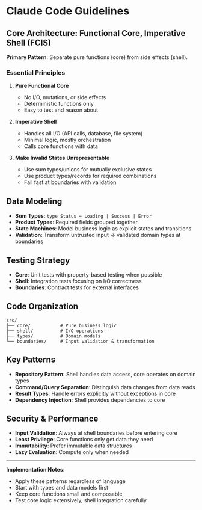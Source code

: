 # Claude Code Guidelines

## Core Architecture: Functional Core, Imperative Shell (FCIS)

**Primary Pattern**: Separate pure functions (core) from side effects (shell).

### Essential Principles

1. **Pure Functional Core**
   - No I/O, mutations, or side effects
   - Deterministic functions only
   - Easy to test and reason about

2. **Imperative Shell** 
   - Handles all I/O (API calls, database, file system)
   - Minimal logic, mostly orchestration
   - Calls core functions with data

3. **Make Invalid States Unrepresentable**
   - Use sum types/unions for mutually exclusive states
   - Use product types/records for required combinations
   - Fail fast at boundaries with validation

## Data Modeling

- **Sum Types**: `type Status = Loading | Success | Error`
- **Product Types**: Required fields grouped together
- **State Machines**: Model business logic as explicit states and transitions
- **Validation**: Transform untrusted input → validated domain types at boundaries

## Testing Strategy

- **Core**: Unit tests with property-based testing when possible
- **Shell**: Integration tests focusing on I/O correctness
- **Boundaries**: Contract tests for external interfaces

## Code Organization

```
src/
├── core/           # Pure business logic
├── shell/          # I/O operations
├── types/          # Domain models
└── boundaries/     # Input validation & transformation
```

## Key Patterns

- **Repository Pattern**: Shell handles data access, core operates on domain types
- **Command/Query Separation**: Distinguish data changes from data reads
- **Result Types**: Handle errors explicitly without exceptions in core
- **Dependency Injection**: Shell provides dependencies to core

## Security & Performance

- **Input Validation**: Always at shell boundaries before entering core
- **Least Privilege**: Core functions only get data they need
- **Immutability**: Prefer immutable data structures
- **Lazy Evaluation**: Compute only when needed

---

**Implementation Notes**:
- Apply these patterns regardless of language
- Start with types and data models first
- Keep core functions small and composable
- Test core logic extensively, shell integration carefully